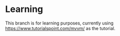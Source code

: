 # Learning

This branch is for learning purposes, currently using https://www.tutorialspoint.com/mvvm/ as the tutorial. 